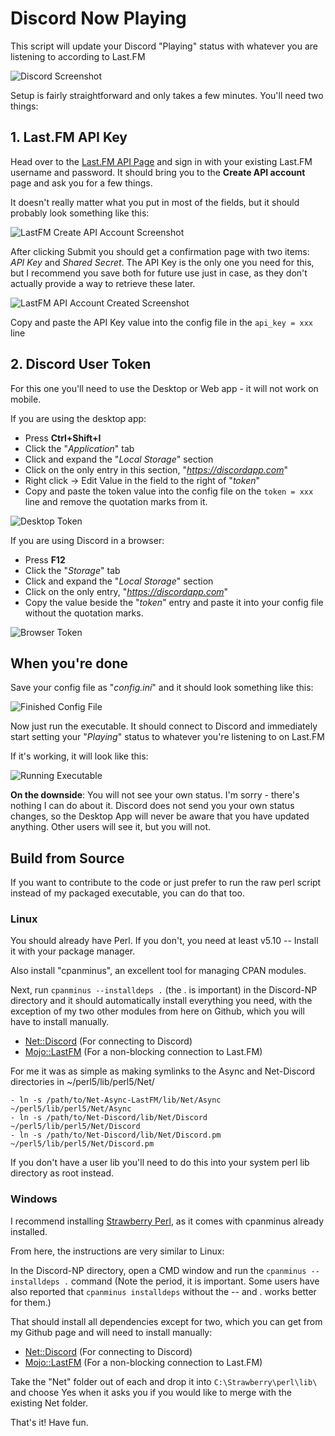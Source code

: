 # Discord Now Playing

This script will update your Discord "Playing" status with whatever you are listening to according to Last.FM

![Discord Screenshot](https://i.imgur.com/1YLp0GV.png)

Setup is fairly straightforward and only takes a few minutes. You'll need two things:

## **1. Last.FM API Key**

Head over to the [Last.FM API Page](https://www.last.fm/api/account/create) and sign in with your existing Last.FM username and password. It should bring you to the **Create API account** page and ask you for a few things.

It doesn't really matter what you put in most of the fields, but it should probably look something like this:

![LastFM Create API Account Screenshot](https://i.imgur.com/wAWUExr.png)

After clicking Submit you should get a confirmation page with two items: *API Key* and *Shared Secret*. The API Key is the only one you need for this, but I recommend you save both for future use just in case, as they don't actually provide a way to retrieve these later.

![LastFM API Account Created Screenshot](https://i.imgur.com/L02mC9D.png)

Copy and paste the API Key value into the config file in the `api_key = xxx` line

## **2. Discord User Token**

For this one you'll need to use the Desktop or Web app - it will not work on mobile.

If you are using the desktop app:

- Press **Ctrl+Shift+I**
- Click the "*Application*" tab
- Click and expand the "*Local Storage*" section
- Click on the only entry in this section, "*https://discordapp.com*"
- Right click -> Edit Value in the field to the right of "*token*"
- Copy and paste the token value into the config file on the `token = xxx` line and remove the quotation marks from it.

![Desktop Token](https://i.imgur.com/gvcsUTD.png)

If you are using Discord in a browser:

- Press **F12**
- Click the "*Storage*" tab
- Click and expand the "*Local Storage*" section
- Click on the only entry, "*https://discordapp.com*"
- Copy the value beside the "*token*" entry and paste it into your config file without the quotation marks.

![Browser Token](https://i.imgur.com/RHjJNyO.png)

## When you're done

Save your config file as "*config.ini*" and it should look something like this:

![Finished Config File](https://i.imgur.com/lMiIx9N.png)

Now just run the executable. It should connect to Discord and immediately start setting your "*Playing*" status to whatever you're listening to on Last.FM

If it's working, it will look like this:

![Running Executable](https://i.imgur.com/AEmU5pi.png)

**On the downside**: You will not see your own status. I'm sorry - there's nothing I can do about it. Discord does not send you your own status changes, so the Desktop App will never be aware that you have updated anything. Other users will see it, but you will not.




## Build from Source

If you want to contribute to the code or just prefer to run the raw perl script instead of my packaged executable, you can do that too.

### Linux

You should already have Perl. If you don't, you need at least v5.10 -- Install it with your package manager.

Also install "cpanminus", an excellent tool for managing CPAN modules.

Next, run `cpanminus --installdeps .` (the . is important) in the Discord-NP directory and it should automatically install everything you need, with the exception of my two other modules from here on Github, which you will have to install manually.

- [Net::Discord](https://github.com/vsTerminus/Net-Discord) (For connecting to Discord)
- [Mojo::LastFM](https://github.com/vsTerminus/Net-Async-LastFM) (For a non-blocking connection to Last.FM)

For me it was as simple as making symlinks to the Async and Net-Discord directories in ~/perl5/lib/perl5/Net/

    - ln -s /path/to/Net-Async-LastFM/lib/Net/Async ~/perl5/lib/perl5/Net/Async
    - ln -s /path/to/Net-Discord/lib/Net/Discord ~/perl5/lib/perl5/Net/Discord
    - ln -s /path/to/Net-Discord/lib/Net/Discord.pm ~/perl5/lib/perl5/Net/Discord.pm

If you don't have a user lib you'll need to do this into your system perl lib directory as root instead.

### Windows

I recommend installing [Strawberry Perl](http://strawberryperl.com/), as it comes with cpanminus already installed.

From here, the instructions are very similar to Linux:

In the Discord-NP directory, open a CMD window and run the  `cpanminus --installdeps .` command (Note the period, it is important. Some users have also reported that `cpanminus installdeps` without the -- and . works better for them.)

That should install all dependencies except for two, which you can get from my Github page and will need to install manually:

- [Net::Discord](https://github.com/vsTerminus/Net-Discord) (For connecting to Discord)
- [Mojo::LastFM](https://github.com/vsTerminus/Net-Async-LastFM) (For a non-blocking connection to Last.FM)

Take the "Net" folder out of each and drop it into `C:\Strawberry\perl\lib\` and choose Yes when it asks you if you would like to merge with the existing Net folder.

That's it! Have fun.
